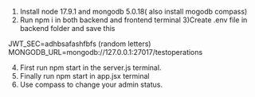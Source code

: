1) Install node 17.9.1 and mongodb 5.0.18( also install mogodb compass)
2) Run npm i in both backend and frontend terminal
3)Create .env file in backend folder and save this 

JWT_SEC=adhbsafashfbfs (random letters)
MONGODB_URL=mongodb://127.0.0.1:27017/testoperations

4) First run npm start in the server.js terminal.
5) Finally run npm start in app.jsx terminal
6) Use compass to change your admin status.

